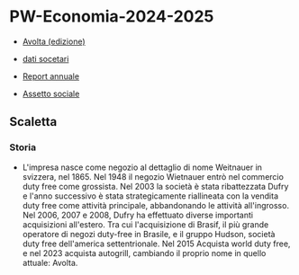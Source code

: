 # PW-Economia-2024-2025

- [Avolta (edizione)](https://www.edizione.com/it/investimenti/il-nostro-portafoglio/realta-industriali/avolta)

- [dati socetari](https://www.autogrill.com/it/dati-societari)

- [Report annuale](https://www.annualreports.com/HostedData/AnnualReports/PDF/OTC_DUFRY_2023.pdf)

- [Assetto sociale](https://www.linkedin.com/company/autogrill#:~:text=The%20Group%20is%20present%20in,46%2C000%20employees%20and%20is)

## Scaletta 

### Storia
- L'impresa nasce come negozio al dettaglio di nome Weitnauer in svizzera, nel 1865. Nel 1948 il negozio Wietnauer entrò nel commercio duty free come 
grossista. Nel 2003 la società è stata ribattezzata Dufry e l'anno successivo è stata strategicamente riallineata con la vendita duty free come 
attività principale, abbandonando le attività all'ingrosso. Nel 2006, 2007 e 2008, Dufry ha effettuato diverse importanti acquisizioni all'estero. Tra cui l'acquisizione di Brasif, il più grande operatore di negozi duty-free in Brasile, e il gruppo Hudson, società duty free dell'america settentrionale.
Nel 2015 Acquista world duty free, e nel 2023 acquista autogrill, cambiando il proprio nome in quello attuale: Avolta.

